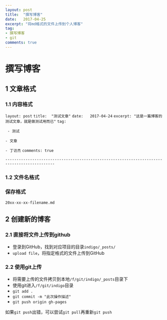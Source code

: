 ```yaml
---
layout: post
title:  "撰写博客"
date:   2017-04-25
excerpt: "将md格式的文件上传到个人博客"
tag:
- 撰写博客
- git
comments: true
---
```




# 撰写博客

## 1 文章格式

### 1.1 内容格式

`layout: post`
`title:  "测试文章"`
`date:   2017-04-24`
`excerpt: "这是一篇博客的测试文章，就是做测试用而已"`
`tag:`

` - 测试`

`- 文章`

`- 丁访杰`
`comments: true`

`--------------------------------------------------------------------------------------------`

### 1.2 文件名格式

### 保存格式

`20xx-xx-xx-filename.md`

## 2 创建新的博客

### 2.1 直接将文件上传到github

- 登录到GitHub，找到对应项目的目录`indigo/_posts/`
- `upload file`，将指定格式的文件上传到GitHub

### 2.2 使用git上传

- 将需要上传的文件拷贝到本地`/f/git/indigo/_posts`目录下
- 使用git进入`/f/git/indigo`目录
- `git add .`
- `git commit -m "此次操作描述"`
- `git push origin gh-pages`

如果`git push`出错，可以尝试`git pull`再重新`git push`



